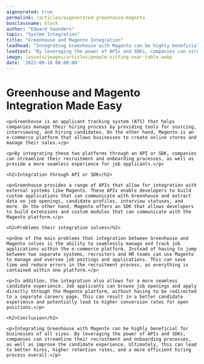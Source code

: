 ```yaml
---
aigenerated: true
permalink: /articles/aigenerated-greenhouse-magento
boxclassname: black
author: "Edward Saunders"
topic: "System Integration"
title: "Greenhouse and Magento Integration"
leadhead: "Integrating Greenhouse with Magento can be highly beneficial for businesses of all sizes"
leadtext: "By leveraging the power of APIs and SDKs, companies can streamline their recruitment and onboarding processes, as well as improve the candidate experience. Ultimately, this can lead to better hires, higher retention rates, and a more efficient hiring process overall."
image: /assets/images/articles/people-sitting-near-table.webp
date: '2022-09-18 00:00:00'
---
```

<div class="arttext">	<h1>Greenhouse and Magento Integration Made Easy</h1>

	<p>Greenhouse is an applicant tracking system (ATS) that helps companies manage their hiring process by providing tools for sourcing, interviewing, and hiring candidates. On the other hand, Magento is an e-commerce platform that allows businesses to create online stores and manage their sales.</p>

	<p>By integrating these two platforms through an API or SDK, companies can streamline their recruitment and onboarding processes, as well as provide a more seamless experience for job applicants.</p>

	<h2>Integration through API or SDK</h2>

	<p>Greenhouse provides a range of APIs that allow for integration with external systems like Magento. These APIs enable developers to build custom applications that can communicate with Greenhouse and extract data on job openings, candidate profiles, interview statuses, and more. On the other hand, Magento offers an SDK that allows developers to build extensions and custom modules that can communicate with the Magento platform.</p>

	<h2>Problems their integration solves</h2>

	<p>One of the main problems that integration between Greenhouse and Magento solves is the ability to seamlessly manage and track job applications within the e-commerce platform. Instead of having to jump between two separate systems, recruiters and HR teams can use Magento to manage and oversee job postings and applications. This can save time and reduce errors in the recruitment process, as everything is contained within one platform.</p>

	<p>In addition, the integration also allows for a more seamless candidate experience. Job applicants can browse job openings and apply directly through the Magento platform, without having to be redirected to a separate careers page. This can result in a better candidate experience and potentially lead to higher conversion rates for open positions.</p>

	<h2>Conclusion</h2>

	<p>Integrating Greenhouse with Magento can be highly beneficial for businesses of all sizes. By leveraging the power of APIs and SDKs, companies can streamline their recruitment and onboarding processes, as well as improve the candidate experience. Ultimately, this can lead to better hires, higher retention rates, and a more efficient hiring process overall.</p>

</div>